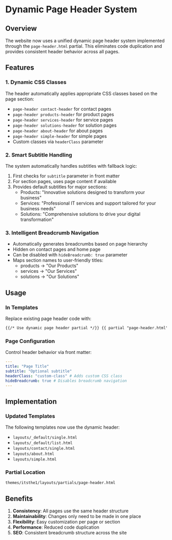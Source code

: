 # Dynamic Page Header System

## Overview

The website now uses a unified dynamic page header system implemented through the `page-header.html` partial. This eliminates code duplication and provides consistent header behavior across all pages.

## Features

### 1. Dynamic CSS Classes

The header automatically applies appropriate CSS classes based on the page section:

- `page-header contact-header` for contact pages
- `page-header products-header` for product pages
- `page-header services-header` for service pages
- `page-header solutions-header` for solution pages
- `page-header about-header` for about pages
- `page-header simple-header` for simple pages
- Custom classes via `headerClass` parameter

### 2. Smart Subtitle Handling

The system automatically handles subtitles with fallback logic:

1. First checks for `subtitle` parameter in front matter
2. For section pages, uses page content if available
3. Provides default subtitles for major sections:
   - Products: "Innovative solutions designed to transform your business"
   - Services: "Professional IT services and support tailored for your business needs"
   - Solutions: "Comprehensive solutions to drive your digital transformation"

### 3. Intelligent Breadcrumb Navigation

- Automatically generates breadcrumbs based on page hierarchy
- Hidden on contact pages and home page
- Can be disabled with `hideBreadcrumb: true` parameter
- Maps section names to user-friendly titles:
  - products → "Our Products"
  - services → "Our Services"
  - solutions → "Our Solutions"

## Usage

### In Templates

Replace existing page header code with:

```html
{{/* Use dynamic page header partial */}} {{ partial "page-header.html" . }}
```

### Page Configuration

Control header behavior via front matter:

```yaml
---
title: "Page Title"
subtitle: "Optional subtitle"
headerClass: "custom-class" # Adds custom CSS class
hideBreadcrumb: true # Disables breadcrumb navigation
---
```

## Implementation

### Updated Templates

The following templates now use the dynamic header:

- `layouts/_default/single.html`
- `layouts/_default/list.html`
- `layouts/contact/single.html`
- `layouts/about.html`
- `layouts/simple.html`

### Partial Location

`themes/itsthe1/layouts/partials/page-header.html`

## Benefits

1. **Consistency**: All pages use the same header structure
2. **Maintainability**: Changes only need to be made in one place
3. **Flexibility**: Easy customization per page or section
4. **Performance**: Reduced code duplication
5. **SEO**: Consistent breadcrumb structure across the site
